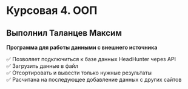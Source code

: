 # Курсовая 4. ООП

## **Выполнил Таланцев Максим**
    
**Программа для работы данными с внешнего источника**
    
:white_check_mark: Позволяет подключиться к базе данных HeadHunter через API    
:white_check_mark: Загрузить данные в файл    
:white_check_mark: Отсортировать и вывести только нужные результаты    
:white_check_mark: Расчитана на последующее добавление данных с других сайтов   
